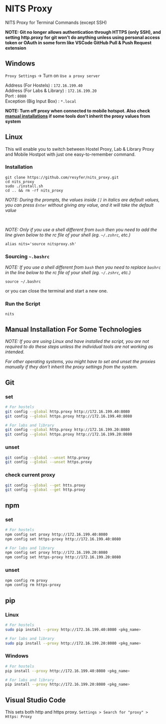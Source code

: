 # NITS Proxy
NITS Proxy for Terminal Commands (except SSH)

**NOTE: Git no longer allows authentication through HTTPS (only SSH), and setting http.proxy for git won't do anything unless using personal access token or OAuth in some form like VSCode GitHub Pull & Push Request extension**

## Windows

`Proxy Settings` -> Turn on `Use a proxy server`

Address (For Hostels) : `172.16.199.40` <br>
Address (For Labs & Library) : `172.16.199.20` <br>
Port : `8080` <br>
Exception (Big Input Box) : `*.local` <br>

**NOTE: Turn off proxy when connected to mobile hotspot. Also check [manual installations](#manual-installation-for-some-technologies) if some tools don't inherit the proxy values from system**

## Linux

This will enable you to switch between Hostel Proxy, Lab & Library Proxy and Mobile Hostpot with just one easy-to-remember command.

### Installation
```
git clone https://github.com/resyfer/nits_proxy.git
cd nits_proxy
sudo ./install.sh
cd .. && rm -rf nits_proxy
```
*NOTE: During the prompts, the values inside `[]` in italics are default values, you can press `Enter` without giving any value, and it will take the default value*

<br>

*NOTE: Only if you use a shell different from `bash` then you need to add the line given below to the rc file of your shell (eg. `~/.zshrc`, etc.)*

`alias nits='source nitsproxy.sh'`

### Sourcing `~.bashrc`

*NOTE: If you use a shell different from `bash` then you need to replace `bashrc` in the line below to the rc file of your shell (eg. `~/.zshrc`, etc.)*

```
source ~/.bashrc
```

or you can close the terminal and start a new one.

### Run the Script
```
nits
```
## Manual Installation For Some Technologies

*NOTE: If you are using Linux and have installed the script, you are not required to do these steps unless the individual tools are not working as intended.*

*For other operating systems, you might have to set and unset the proxies manually if they don't inherit the proxy settings from the system.*

## Git
### set
```bash
# For hostels
git config --global http.proxy http://172.16.199.40:8080
git config --global https.proxy http://172.16.199.40:8080

# For labs and library
git config --global http.proxy http://172.16.199.20:8080
git config --global https.proxy http://172.16.199.20:8080
```
### unset
```bash
git config --global --unset http.proxy
git config --global --unset https.proxy
```
### check current proxy
```bash
git config --global --get htts.proxy
git config --global --get http.proxy
```

## npm
### set
```bash
# For hostels
npm config set proxy http://172.16.199.40:8080
npm config set https-proxy http://172.16.199.40:8080

# For labs and library
npm config set proxy http://172.16.199.20:8080
npm config set https-proxy http://172.16.199.20:8080
```
### unset
```bash
npm config rm proxy
npm config rm https-proxy
```
## pip
### Linux
```bash
# For hostels
sudo pip install --proxy http://172.16.199.40:8080 <pkg_name>

# For labs and library
sudo pip install --proxy http://172.16.199.20:8080 <pkg_name>
```
### Windows
```bash
# For hostels
pip install --proxy http://172.16.199.40:8080 <pkg_name>

# For labs and library
pip install --proxy http://172.16.199.20:8080 <pkg_name>

```
## Visual Studio Code
This sets both http and https proxy.
`Settings > Search for "proxy" > Https: Proxy`
